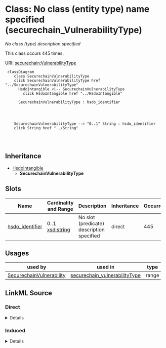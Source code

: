 

# Class: No class (entity type) name specified (securechain_VulnerabilityType)


_No class (type) description specified_






This class occurs 445 times.


URI: [securechain:VulnerabilityType](https://w3id.org/secure-chain/VulnerabilityType)






```mermaid
 classDiagram
    class SecurechainVulnerabilityType
    click SecurechainVulnerabilityType href "../SecurechainVulnerabilityType"
      HsdoIntangible <|-- SecurechainVulnerabilityType
        click HsdoIntangible href "../HsdoIntangible"
      
      SecurechainVulnerabilityType : hsdo_identifier
        
          
    
    
    SecurechainVulnerabilityType --> "0..1" String : hsdo_identifier
    click String href "../String"

        
      
```





## Inheritance
* [HsdoIntangible](../classes/HsdoIntangible.md)
    * **SecurechainVulnerabilityType**



## Slots

| Name | Cardinality and Range | Description | Inheritance | Occurrences |
| ---  | --- | --- | --- | --- |
| [hsdo_identifier](../slots/hsdo_identifier.md) | 0..1 <br/> [xsd:string](http://www.w3.org/2001/XMLSchema#string) | No slot (predicate) description specified <br/>  | direct | 445 |





## Usages

| used by | used in | type | used |
| ---  | --- | --- | --- |
| [SecurechainVulnerability](../classes/SecurechainVulnerability.md) | [securechain_vulnerabilityType](../slots/securechain_vulnerabilityType.md) | range | [SecurechainVulnerabilityType](../classes/SecurechainVulnerabilityType.md) |











## LinkML Source

<!-- TODO: investigate https://stackoverflow.com/questions/37606292/how-to-create-tabbed-code-blocks-in-mkdocs-or-sphinx -->

### Direct

<details>

```yaml
name: securechain_VulnerabilityType
conforms_to: No schema conformance document specified
annotations:
  count:
    tag: count
    value: 445
description: No class (type) description specified
title: No class (entity type) name specified
from_schema: secure-chain-kg
rank: 1000
is_a: hsdo_Intangible
slots:
- hsdo_identifier
slot_usage:
  hsdo_identifier:
    name: hsdo_identifier
    annotations:
      string:
        tag: string
        value: 445
class_uri: securechain:VulnerabilityType

```
</details>

### Induced

<details>

```yaml
name: securechain_VulnerabilityType
conforms_to: No schema conformance document specified
annotations:
  count:
    tag: count
    value: 445
description: No class (type) description specified
title: No class (entity type) name specified
from_schema: secure-chain-kg
rank: 1000
is_a: hsdo_Intangible
slot_usage:
  hsdo_identifier:
    name: hsdo_identifier
    annotations:
      string:
        tag: string
        value: 445
attributes:
  hsdo_identifier:
    name: hsdo_identifier
    annotations:
      string:
        tag: string
        value: 445
    description: No slot (predicate) description specified
    examples:
    - object:
        example_object: CWE-1
        example_object_type: string
        example_predicate: hsdo:identifier
        example_subject: https://cwe.mitre.org/data/definitions/1.html
        example_subject_type: securechain_VulnerabilityType
    - object:
        example_object: CVE-1999-0060
        example_object_type: string
        example_predicate: hsdo:identifier
        example_subject: https://nvd.nist.gov/vuln/detail/CVE-1999-0060
        example_subject_type: securechain_Vulnerability
    - object:
        example_object: (Apache-2.0
        example_object_type: string
        example_predicate: hsdo:identifier
        example_subject: https://spdx.org/licenses/%28Apache-2.0.html
        example_subject_type: securechain_License
    - object:
        example_object: Q2150861
        example_object_type: string
        example_predicate: hsdo:identifier
        example_subject: https://www.google.com/search?q=1Password
        example_subject_type: hsdo_Organization
    - object:
        example_object: Q202400
        example_object_type: string
        example_predicate: hsdo:identifier
        example_subject: https://www.google.com/search?q=Kernel
        example_subject_type: securechain_Software
    from_schema: secure-chain-kg
    rank: 1000
    slot_uri: hsdo:identifier
    alias: hsdo_identifier
    owner: securechain_VulnerabilityType
    domain_of:
    - hsdo_Organization
    - securechain_License
    - securechain_Software
    - securechain_Vulnerability
    - securechain_VulnerabilityType
    range: string
class_uri: securechain:VulnerabilityType

```
</details>